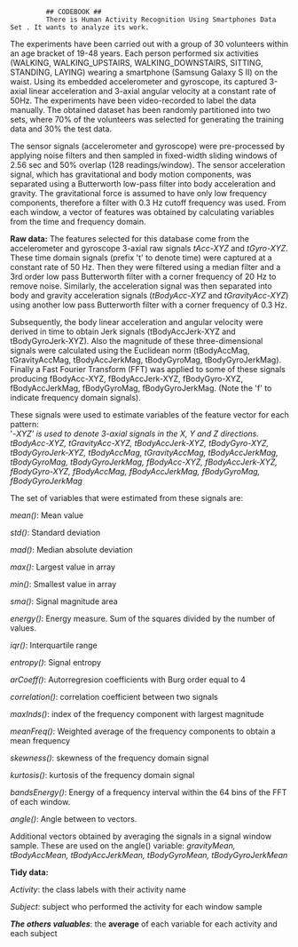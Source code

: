 
             ## CODEBOOK ## 
             There is Human Activity Recognition Using Smartphones Data Set . It wants to analyze its work.
The experiments have been carried out with a group of 30 volunteers within an age bracket of 19-48 years. Each person performed six activities (WALKING, WALKING_UPSTAIRS, WALKING_DOWNSTAIRS, SITTING, STANDING, LAYING) wearing a smartphone (Samsung Galaxy S II) on the waist. Using its embedded accelerometer and gyroscope, its captured 3-axial linear acceleration and 3-axial angular velocity at a constant rate of 50Hz. The experiments have been video-recorded to label the data manually. The obtained dataset has been randomly partitioned into two sets, where 70% of the volunteers was selected for generating the training data and 30% the test data. 

The sensor signals (accelerometer and gyroscope) were pre-processed by applying noise filters and then sampled in fixed-width sliding windows of 2.56 sec and 50% overlap (128 readings/window). The sensor acceleration signal, which has gravitational and body motion components, was separated using a Butterworth low-pass filter into body acceleration and gravity. The gravitational force is assumed to have only low frequency components, therefore a filter with 0.3 Hz cutoff frequency was used. From each window, a vector of features was obtained by calculating variables from the time and frequency domain.

**Raw data:**
The features selected for this database come from the accelerometer and gyroscope 3-axial raw signals *tAcc-XYZ* and *tGyro-XYZ*. These time domain signals (prefix 't' to denote time) were captured at a constant rate of 50 Hz. Then they were filtered using a median filter and a 3rd order low pass Butterworth filter with a corner frequency of 20 Hz to remove noise. Similarly, the acceleration signal was then separated into body and gravity acceleration signals (*tBodyAcc-XYZ* and *tGravityAcc-XYZ*) using another low pass Butterworth filter with a corner frequency of 0.3 Hz.
 
Subsequently, the body linear acceleration and angular velocity were derived in time to obtain Jerk signals (tBodyAccJerk-XYZ and tBodyGyroJerk-XYZ). Also the magnitude of these three-dimensional signals were calculated using the Euclidean norm (tBodyAccMag, tGravityAccMag, tBodyAccJerkMag, tBodyGyroMag, tBodyGyroJerkMag). 
Finally a Fast Fourier Transform (FFT) was applied to some of these signals producing fBodyAcc-XYZ, fBodyAccJerk-XYZ, fBodyGyro-XYZ, fBodyAccJerkMag, fBodyGyroMag, fBodyGyroJerkMag. (Note the 'f' to indicate frequency domain signals).
 
These signals were used to estimate variables of the feature vector for each pattern:  
'-*XYZ' is used to denote 3-axial signals in the X, Y and Z directions.
tBodyAcc-XYZ, tGravityAcc-XYZ, tBodyAccJerk-XYZ, tBodyGyro-XYZ, tBodyGyroJerk-XYZ, tBodyAccMag, tGravityAccMag, tBodyAccJerkMag, tBodyGyroMag, tBodyGyroJerkMag, fBodyAcc-XYZ, fBodyAccJerk-XYZ, fBodyGyro-XYZ, fBodyAccMag, fBodyAccJerkMag, fBodyGyroMag, fBodyGyroJerkMag*

The set of variables that were estimated from these signals are:
 
*mean()*: Mean value

*std()*: Standard deviation

*mad()*: Median absolute deviation 

*max()*: Largest value in array

*min()*: Smallest value in array

*sma()*: Signal magnitude area

*energy()*: Energy measure. Sum of the squares divided by the number of values. 

*iqr()*: Interquartile range 

*entropy()*: Signal entropy

*arCoeff()*: Autorregresion coefficients with Burg order equal to 4

*correlation()*: correlation coefficient between two signals

*maxInds()*: index of the frequency component with largest magnitude

*meanFreq()*: Weighted average of the frequency components to obtain a mean frequency

*skewness()*: skewness of the frequency domain signal 

*kurtosis()*: kurtosis of the frequency domain signal 

*bandsEnergy()*: Energy of a frequency interval within the 64 bins of the FFT of each window.

*angle()*: Angle between to vectors.

Additional vectors obtained by averaging the signals in a signal window sample. These are used on the angle() variable:
*gravityMean, tBodyAccMean, tBodyAccJerkMean, tBodyGyroMean, tBodyGyroJerkMean*

**Tidy data:**

*Activity*: the class labels with their activity name

*Subject*: subject who performed the activity for each window sample

***The others valuables***: the **average** of each variable for each activity and each subject